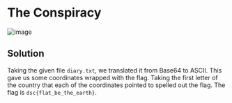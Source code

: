 # The Conspiracy
![image](https://user-images.githubusercontent.com/81878622/135733446-472fe594-96a1-4ff0-b356-950511f64dad.png)

## Solution
Taking the given file `diary.txt`, we translated it from Base64 to ASCII. This gave us some coordinates wrapped with the flag. Taking the first letter of the country that each of the coordinates pointed to spelled out the flag. The flag is `dsc{flat_be_the_earth}`.
